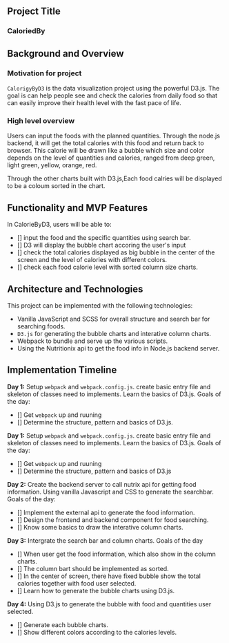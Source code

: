 ## Project Title
### CaloriedBy
## Background and Overview
  ### Motivation for project
`CalorigyByD3` is the data visualization project using the powerful D3.js. The goal is  can help people see and check the calories from daily food so that can easily improve their health level with the fast pace of life.    
    
  ### High level overview
Users can input the foods with the planned quantities. Through the node.js backend, it will get the total calories with this food and return back to browser. This calorie will be drawn like a bubble which size and color depends on the level of quantities and calories, ranged from deep green, light green, yellow, orange, red.
    
Through the other charts built with D3.js,Each food calries will be displayed to be a coloum sorted in the chart.  
## Functionality and MVP Features
In CalorieByD3, users will be able to:
- [] input the food and the specific quantities using search bar.
- [] D3 will display the bubble chart accoring the user's input 
- [] check the total calories displayed as big bubble in the center of the screen and the level of calories with different colors.
- [] check each food calorie level with sorted column size charts.
## Architecture and Technologies
This project can be implemented with the following technologies:
- Vanilla JavaScript and SCSS for overall structure and search bar for searching foods.
- `D3.js` for generating the bubble charts and interative column charts.
- Webpack to bundle and serve up the various scripts.
- Using the Nutritionix api to get the food info in Node.js backend server.  
## Implementation Timeline
**Day 1:** Setup `webpack` and `webpack.config.js`. create basic entry file and skeleton of classes need to implements. Learn the basics of D3.js. Goals of the day: 
- [] Get `webpack` up and ruuning
- [] Determine the structure, pattern and basics of D3.js.

**Day 1:** Setup `webpack` and `webpack.config.js`. create basic entry file and skeleton of classes need to implements. Learn the basics of D3.js. Goals of the day: 
- [] Get `webpack` up and ruuning
- [] Determine the structure, pattern and basics of D3.js

**Day 2:** Create the backend server to call nutrix api for getting food information. Using vanilla Javascript and CSS to generate the searchbar. Goals of the day:
- [] Implement the external api to generate the food information.
- [] Design the frontend and backend component for food searching.
- [] Know some basics to draw the interative column charts.   

**Day 3:** 
    Intergrate the search bar and column charts. Goals of the day
- [] When user get the food information, which also show in the column charts.
- [] The column bart should be implemented as sorted. 
- [] In the center of screen, there have fixed bubble show the total calories together with food user selected.
- [] Learn how to generate the bubble charts using D3.js.

**Day 4:** 
    Using D3.js to generate the bubble with food and quantities user selected.
- [] Generate each bubble charts.
- [] Show different colors according to the calories levels. 
